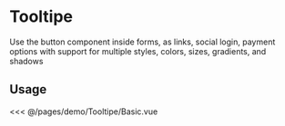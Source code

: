 <script setup>
import Basic from './demo/Tooltipe/Basic.vue'

</script>

# Tooltipe

Use the button component inside forms, as links, social login, payment options with support for multiple styles, colors, sizes, gradients, and shadows


## Usage

<DemoContainer>
  <Basic/>
</DemoContainer>

<<< @/pages/demo/Tooltipe/Basic.vue
